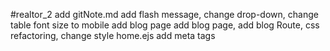 #realtor_2
add gitNote.md
add flash message, change drop-down, change table font size to mobile
add blog page
add blog page, add blog Route, css refactoring, change style home.ejs
add meta tags

